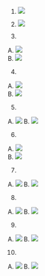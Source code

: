 
1.  ![](images/city_vs_city_count.png)

2.  ![](images/type_vs_type_count.png)

3.
  A. ![](images/boxplotcity_vs_price_1.png)   
  B. ![](images/boxplotcity_vs_price_2.png)

4.
  A. ![](images/boxplotcity_vs_beds_1.png)    
  B. ![](images/boxplotcity_vs_beds_1_new.png)  

5.
  A.  ![](images/boxplotcity_vs_beds_2.png)
  B.  ![](images/boxplotcity_vs_beds_2_new.png)

6.
  A.  ![](images/boxplotcity_vs_sqft_1.png)   
  B.  ![](images/boxplotcity_vs_sqft_1_new.png)   

7.
  A.
  ![](images/boxplotcity_vs_sqft_2.png)
  B.
  ![](images/boxplotcity_vs_sqft_2_new.png)

8.
  A.
  ![](images/scatterplot_price_vs_sqft.png)
  B.
  ![](images/scatterplot_price_vs_sqft_new.png)

9.
  A.
  ![](images/scatterplot_price_vs_beds.png)
  B.
  ![](images/scatterplot_price_vs_beds_new.png)

10.
  A.
  ![](images/scatterplot_price_vs_baths.png)
  B.
  ![](images/scatterplot_price_vs_baths_new.png)


